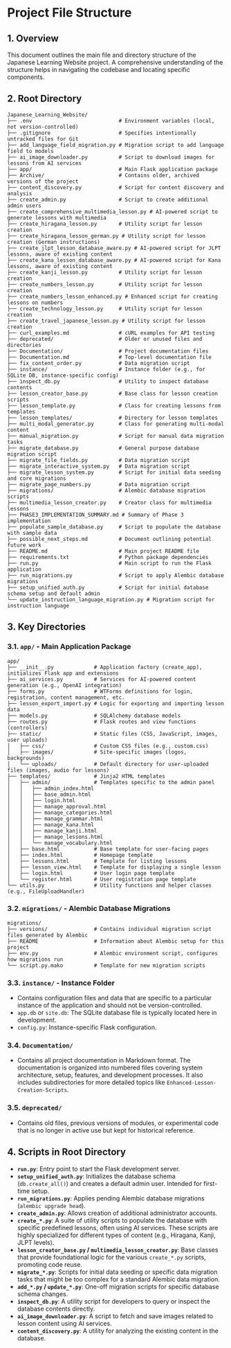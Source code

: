 # Project File Structure

## 1. Overview

This document outlines the main file and directory structure of the Japanese Learning Website project. A comprehensive understanding of the structure helps in navigating the codebase and locating specific components.

## 2. Root Directory

```
Japanese_Learning_Website/
├── .env                            # Environment variables (local, not version-controlled)
├── .gitignore                      # Specifies intentionally untracked files for Git
├── add_language_field_migration.py # Migration script to add language field to models
├── ai_image_downloader.py          # Script to download images for lessons from AI services
├── app/                            # Main Flask application package
├── Archive/                        # Contains older, archived versions of the project
├── content_discovery.py            # Script for content discovery and analysis
├── create_admin.py                 # Script to create additional admin users
├── create_comprehensive_multimedia_lesson.py # AI-powered script to generate lessons with multimedia
├── create_hiragana_lesson.py       # Utility script for lesson creation
├── create_hiragana_lesson_german.py # Utility script for lesson creation (German instructions)
├── create_jlpt_lesson_database_aware.py # AI-powered script for JLPT lessons, aware of existing content
├── create_kana_lesson_database_aware.py # AI-powered script for Kana lessons, aware of existing content
├── create_kanji_lesson.py          # Utility script for lesson creation
├── create_numbers_lesson.py        # Utility script for lesson creation
├── create_numbers_lesson_enhanced.py # Enhanced script for creating lessons on numbers
├── create_technology_lesson.py     # Utility script for lesson creation
├── create_travel_japanese_lesson.py # Utility script for lesson creation
├── curl_examples.md                # cURL examples for API testing
├── deprecated/                     # Older or unused files and directories
├── Documentation/                  # Project documentation files
├── Documentation.md                # Top-level documentation file
├── fix_content_order.py            # Data migration script
├── instance/                       # Instance folder (e.g., for SQLite DB, instance-specific config)
├── inspect_db.py                   # Utility to inspect database contents
├── lesson_creator_base.py          # Base class for lesson creation scripts
├── lesson_template.py              # Class for creating lessons from templates
├── lesson_templates/               # Directory for lesson templates
├── multi_modal_generator.py        # Class for generating multi-modal content
├── manual_migration.py             # Script for manual data migration tasks
├── migrate_database.py             # General purpose database migration script
├── migrate_file_fields.py          # Data migration script
├── migrate_interactive_system.py   # Data migration script
├── migrate_lesson_system.py        # Script for initial data seeding and core migrations
├── migrate_page_numbers.py         # Data migration script
├── migrations/                     # Alembic database migration scripts
├── multimedia_lesson_creator.py    # Creator class for multimedia lessons
├── PHASE3_IMPLEMENTATION_SUMMARY.md # Summary of Phase 3 implementation
├── populate_sample_database.py     # Script to populate the database with sample data
├── possible_next_steps.md          # Document outlining potential future work
├── README.md                       # Main project README file
├── requirements.txt                # Python package dependencies
├── run.py                          # Main script to run the Flask application
├── run_migrations.py               # Script to apply Alembic database migrations
├── setup_unified_auth.py           # Script for initial database schema setup and default admin
└── update_instruction_language_migration.py # Migration script for instruction language
```

## 3. Key Directories

### 3.1. `app/` - Main Application Package
```
app/
├── __init__.py             # Application factory (create_app), initializes Flask app and extensions
├── ai_services.py          # Services for AI-powered content generation (e.g., OpenAI integration)
├── forms.py                # WTForms definitions for login, registration, content management, etc.
├── lesson_export_import.py # Logic for exporting and importing lesson data
├── models.py               # SQLAlchemy database models
├── routes.py               # Flask routes and view functions (controllers)
├── static/                 # Static files (CSS, JavaScript, images, user uploads)
│   ├── css/                # Custom CSS files (e.g., custom.css)
│   ├── images/             # Site-specific images (logos, backgrounds)
│   └── uploads/            # Default directory for user-uploaded files (images, audio for lessons)
├── templates/              # Jinja2 HTML templates
│   ├── admin/              # Templates specific to the admin panel
│   │   ├── admin_index.html
│   │   ├── base_admin.html
│   │   ├── login.html
│   │   ├── manage_approval.html
│   │   ├── manage_categories.html
│   │   ├── manage_grammar.html
│   │   ├── manage_kana.html
│   │   ├── manage_kanji.html
│   │   ├── manage_lessons.html
│   │   └── manage_vocabulary.html
│   ├── base.html           # Base template for user-facing pages
│   ├── index.html          # Homepage template
│   ├── lessons.html        # Template for listing lessons
│   ├── lesson_view.html    # Template for displaying a single lesson
│   ├── login.html          # User login page template
│   └── register.html       # User registration page template
└── utils.py                # Utility functions and helper classes (e.g., FileUploadHandler)
```

### 3.2. `migrations/` - Alembic Database Migrations
```
migrations/
├── versions/               # Contains individual migration script files generated by Alembic
├── README                  # Information about Alembic setup for this project
├── env.py                  # Alembic environment script, configures how migrations run
└── script.py.mako          # Template for new migration scripts
```

### 3.3. `instance/` - Instance Folder
- Contains configuration files and data that are specific to a particular instance of the application and should not be version-controlled.
- `app.db` or `site.db`: The SQLite database file is typically located here in development.
- `config.py`: Instance-specific Flask configuration.

### 3.4. `Documentation/`
- Contains all project documentation in Markdown format. The documentation is organized into numbered files covering system architecture, setup, features, and development processes. It also includes subdirectories for more detailed topics like `Enhanced-Lesson-Creation-Scripts`.

### 3.5. `deprecated/`
- Contains old files, previous versions of modules, or experimental code that is no longer in active use but kept for historical reference.

## 4. Scripts in Root Directory

-   **`run.py`**: Entry point to start the Flask development server.
-   **`setup_unified_auth.py`**: Initializes the database schema (`db.create_all()`) and creates a default admin user. Intended for first-time setup.
-   **`run_migrations.py`**: Applies pending Alembic database migrations (`alembic upgrade head`).
-   **`create_admin.py`**: Allows creation of additional administrator accounts.
-   **`create_*.py`**: A suite of utility scripts to populate the database with specific predefined lessons, often using AI services. These scripts are highly specialized for different types of content (e.g., Hiragana, Kanji, JLPT levels).
-   **`lesson_creator_base.py` / `multimedia_lesson_creator.py`**: Base classes that provide foundational logic for the various `create_*.py` scripts, promoting code reuse.
-   **`migrate_*.py`**: Scripts for initial data seeding or specific data migration tasks that might be too complex for a standard Alembic data migration.
-   **`add_*.py` / `update_*.py`**: One-off migration scripts for specific database schema changes.
-   **`inspect_db.py`**: A utility script for developers to query or inspect the database contents directly.
-   **`ai_image_downloader.py`**: A script to fetch and save images related to lesson content using AI services.
-   **`content_discovery.py`**: A utility for analyzing the existing content in the database.
